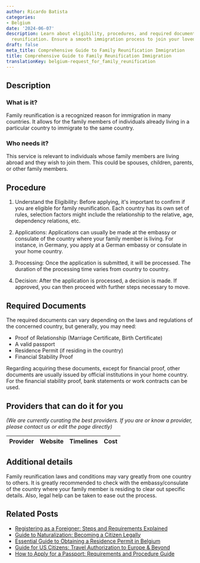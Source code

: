 ```yaml
---
author: Ricardo Batista
categories:
- Belgium
date: '2024-06-07'
description: Learn about eligibility, procedures, and required documents for family
  reunification. Ensure a smooth immigration process to join your loved ones abroad.
draft: false
meta_title: Comprehensive Guide to Family Reunification Immigration
title: Comprehensive Guide to Family Reunification Immigration
translationKey: belgium-request_for_family_reunification
---
```





## Description

### What is it?
Family reunification is a recognized reason for immigration in many countries. It allows for the family members of individuals already living in a particular country to immigrate to the same country.

### Who needs it?
This service is relevant to individuals whose family members are living abroad and they wish to join them. This could be spouses, children, parents, or other family members.


## Procedure

1. Understand the Eligibility: Before applying, it's important to confirm if you are eligible for family reunification. Each country has its own set of rules, selection factors might include the relationship to the relative, age, dependency relations, etc.

2. Applications: Applications can usually be made at the embassy or consulate of the country where your family member is living. For instance, in Germany, you apply at a German embassy or consulate in your home country.

3. Processing: Once the application is submitted, it will be processed. The duration of the processing time varies from country to country.

4. Decision: After the application is processed, a decision is made. If approved, you can then proceed with further steps necessary to move.


## Required Documents
The required documents can vary depending on the laws and regulations of the concerned country, but generally, you may need:

- Proof of Relationship (Marriage Certificate, Birth Certificate)
- A valid passport
- Residence Permit (if residing in the country)
- Financial Stability Proof

Regarding acquiring these documents, except for financial proof, other documents are usually issued by official institutions in your home country. For the financial stability proof, bank statements or work contracts can be used.


## Providers that can do it for you

_(We are currently curating the best providers. If you are or know a provider, please contact us or edit the page directly)_

| Provider        |     Website     |     Timelines    |       Cost      |
| --------------- | --------------- |  :-------------: | :-------------: |

## Additional details
Family reunification laws and conditions may vary greatly from one country to others. It is greatly recommended to check with the embassy/consulate of the country where your family member is residing to clear out specific details. Also, legal help can be taken to ease out the process.


## Related Posts

- [Registering as a Foreigner: Steps and Requirements Explained](https://tramitit.com/guides/belgium/registration_in_the_foreigners_registers/)
- [Guide to Naturalization: Becoming a Citizen Legally](https://tramitit.com/guides/belgium/request_for_naturalization/)
- [Essential Guide to Obtaining a Residence Permit in Belgium](https://tramitit.com/guides/belgium/request_for_residence_permit/)
- [Guide for US Citizens: Travel Authorization to Europe & Beyond](https://tramitit.com/guides/belgium/request_for_travel_authorization/)
- [How to Apply for a Passport: Requirements and Procedure Guide](https://tramitit.com/guides/belgium/request_for_passport/)